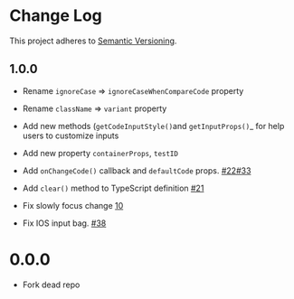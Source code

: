 # Change Log
This project adheres to [Semantic Versioning](http://semver.org/).

## 1.0.0

* Rename `ignoreCase` => `ignoreCaseWhenCompareCode` property
* Rename `className` => `variant` property

* Add new methods (`getCodeInputStyle()`and `getInputProps()`_  for help users to customize inputs
* Add new property `containerProps`, `testID`
* Add `onChangeCode()` callback and `defaultCode` props. [#22](https://github.com/ttdung11t2/react-native-confirmation-code-input/pull/22)[#33](https://github.com/ttdung11t2/react-native-confirmation-code-input/pull/33/files)
* Add `clear()` method to TypeScript definition [#21](https://github.com/ttdung11t2/react-native-confirmation-code-input/pull/21)

* Fix slowly focus change [10](https://github.com/ttdung11t2/react-native-confirmation-code-input/pull/10)
* Fix IOS input bag. [#38](https://github.com/ttdung11t2/react-native-confirmation-code-input/pull/38/files)

# 0.0.0

* Fork dead repo 
